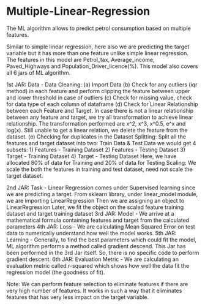 # Multiple-Linear-Regression
The ML algorithm allows to predict petrol consumption based on multiple features.

Similar to simple linear regression, here also we are predicting the target variable but it has more than one feature unlike simple linear regression. The features in this model are Petrol_tax, Average_income, Paved_Highways and Population_Driver_licence(%). This model also covers all 6 jars of ML algorithm.

1st JAR: Data - 
  Data Cleaning:
    (a) Import Data
    (b) Check for any outliers (iqr method) in each feature and perform clipping the feature between upper and lower threshold in case of outliers
    (c) Check for missing value, check for data type of each column of dataframe
    (d) Check for Linear Relationship between each Feature and Target. In case there is not a linear relationship between any feature and target, we try all transformation to achieve linear relationship. The transformation performed are x^2, x^3, x^0.5, e^x and log(x). Still unable to get a linear relation, we delete the feature from the dataset.
    (e) Checking for duplicates in the Dataset
  Splitting:
    Split all the features and target dataset into two: Train Data & Test Data
    we would get 4 subsets:
      1) Features - Training Dataset
      2) Features - Testing Dataset
      3) Target - Training Dataset 
      4) Target - Testing Dataset
    Here, we have allocated 80% of data for Training and 20% of data for Testing
  Scaling: 
    We scale the both the features in training and test dataset, need not scale the target dataset.
   
2nd JAR: Task - 
  Linear Regression comes under Supervised learning since we are predicting a target.
  From sklearn library, under linear_model module, we are importing LinearRegression
  Then we are assigning an object to LinearRegression
  Later, we fit the object on the scaled feature training dataset and target training dataset
3rd JAR: Model -
  We arrive at a mathematical formula containing features and target from the calculated parameters 
4th JAR: Loss - 
  We are calculating Mean Squared Error on test data to numerically understand how well the model works.
5th JAR: Learning -
  Generally, to find the best parameters which could fit the model, ML algorithm performs a method called gradient descend.
  This Jar has been performed in the 3rd Jar itself. So, there is no specific code to perform gradient descent.
6th JAR: Evaluation Metric -
   We are calculating an evaluation metric called r-squared which shows how well the data fit the regression model (the goodness of fit).

Note: We can perform feature selection to eliminate features if there are very high number of features. It works in such a way that it eliminates features that has very less impact on the target variable.

  

